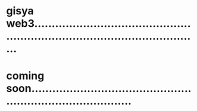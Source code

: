 # gisya web3.....................................................................................................
# coming soon..................................................................................

